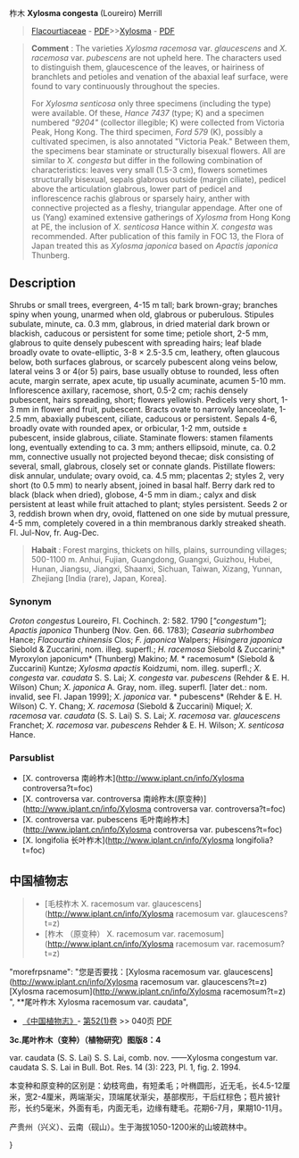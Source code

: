 柞木 **Xylosma congesta** (Loureiro) Merrill

> [Flacourtiaceae](http://www.iplant.cn/info/Flacourtiaceae?t=foc) - [PDF](http://www.iplant.cn/foc/pdf/Flacourtiaceae.pdf)>>[Xylosma](http://www.iplant.cn/info/Xylosma?t=foc) - [PDF](http://www.iplant.cn/foc/pdf/Xylosma.pdf)

> **Comment** : 
> The varieties *Xylosma racemosa* var. *glaucescens* and *X. racemosa* var. *pubescens* are not upheld here. The characters used to distinguish them, glaucescence of the leaves, or hairiness of branchlets and petioles and venation of the abaxial leaf surface, were found to vary continuously throughout the species.
>
> For *Xylosma senticosa* only three specimens (including the type) were available. Of these, *Hance 7437* (type; K) and a specimen numbered *\"9204\"* (collector illegible; K) were collected from Victoria Peak, Hong Kong. The third specimen, *Ford 579* (K), possibly a cultivated specimen, is also annotated \"Victoria Peak.\" Between them, the specimens bear staminate or structurally bisexual flowers. All are similar to *X. congesta* but differ in the following combination of characteristics: leaves very small (1.5-3 cm), flowers sometimes structurally bisexual, sepals glabrous outside (margin ciliate), pedicel above the articulation glabrous, lower part of pedicel and inflorescence rachis glabrous or sparsely hairy, anther with connective projected as a fleshy, triangular appendage. After one of us (Yang) examined extensive gatherings of *Xylosma* from Hong Kong at PE, the inclusion of *X. senticosa* Hance within *X. congesta* was recommended.
> After publication of this family in FOC 13, the Flora of Japan treated this as *Xylosma japonica* based on *Apactis japonica* Thunberg.

## Description

Shrubs or small trees, evergreen, 4-15 m tall; bark brown-gray; branches spiny when young, unarmed when old, glabrous or puberulous. Stipules subulate, minute, ca. 0.3 mm, glabrous, in dried material dark brown or blackish, caducous or persistent for some time; petiole short, 2-5 mm, glabrous to quite densely pubescent with spreading hairs; leaf blade broadly ovate to ovate-elliptic, 3-8 × 2.5-3.5 cm, leathery, often glaucous below, both surfaces glabrous, or scarcely pubescent along veins below, lateral veins 3 or 4(or 5) pairs, base usually obtuse to rounded, less often acute, margin serrate, apex acute, tip usually acuminate, acumen 5-10 mm. Inflorescence axillary, racemose, short, 0.5-2 cm; rachis densely pubescent, hairs spreading, short; flowers yellowish. Pedicels very short, 1-3 mm in flower and fruit, pubescent. Bracts ovate to narrowly lanceolate, 1-2.5 mm, abaxially pubescent, ciliate, caducous or persistent. Sepals 4-6, broadly ovate with rounded apex, or orbicular, 1-2 mm, outside ± pubescent, inside glabrous, ciliate. Staminate flowers: stamen filaments long, eventually extending to ca. 3 mm; anthers ellipsoid, minute, ca. 0.2 mm, connective usually not projected beyond thecae; disk consisting of several, small, glabrous, closely set or connate glands. Pistillate flowers: disk annular, undulate; ovary ovoid, ca. 4.5 mm; placentas 2; styles 2, very short (to 0.5 mm) to nearly absent, joined in basal half. Berry dark red to black (black when dried), globose, 4-5 mm in diam.; calyx and disk persistent at least while fruit attached to plant; styles persistent. Seeds 2 or 3, reddish brown when dry, ovoid, flattened on one side by mutual pressure, 4-5 mm, completely covered in a thin membranous darkly streaked sheath. Fl. Jul-Nov, fr. Aug-Dec.

> **Habait** : 
> Forest margins, thickets on hills, plains, surrounding villages; 500-1100 m. Anhui, Fujian, Guangdong, Guangxi, Guizhou, Hubei, Hunan, Jiangsu, Jiangxi, Shaanxi, Sichuan, Taiwan, Xizang, Yunnan, Zhejiang [India (rare), Japan, Korea].

### Synonym
*Croton congestus* Loureiro, Fl. Cochinch. 2: 582. 1790 [*\"congestum\"*]; *Apactis japonica* Thunberg (Nov. Gen. 66. 1783); *Casearia subrhombea* Hance; *Flacourtia chinensis* Clos; *F. japonica* Walpers; *Hisingera japonica* Siebold & Zuccarini, nom. illeg. superfl.; *H. racemosa* Siebold & Zuccarini;* Myroxylon japonicum* (Thunberg) Makino; *M.* * racemosum* (Siebold & Zuccarini) Kuntze; *Xylosma apactis* Koidzumi, nom. illeg. superfl.; *X. congesta* var. *caudata* S. S. Lai; *X. congesta* var. *pubescens* (Rehder & E. H. Wilson) Chun; *X. japonica* A. Gray, nom. illeg. superfl. [later det.: nom. invalid, see Fl. Japan 1999]; *X. japonica* var. * pubescens* (Rehder & E. H. Wilson) C. Y. Chang; *X. racemosa* (Siebold & Zuccarini) Miquel; *X. racemosa* var. *caudata* (S. S. Lai) S. S. Lai; *X. racemosa* var. *glaucescens* Franchet; *X. racemosa* var. *pubescens* Rehder & E. H. Wilson; *X. senticosa* Hance.

### Parsublist

* [X.  controversa  南岭柞木](http://www.iplant.cn/info/Xylosma controversa?t=foc)
* [X.  controversa var. controversa  南岭柞木(原变种)](http://www.iplant.cn/info/Xylosma controversa var. controversa?t=foc)
* [X.  controversa var. pubescens  毛叶南岭柞木](http://www.iplant.cn/info/Xylosma controversa var. pubescens?t=foc)
* [X.  longifolia  长叶柞木](http://www.iplant.cn/info/Xylosma longifolia?t=foc)

## 中国植物志

> * [毛枝柞木  X.  racemosum var. glaucescens](http://www.iplant.cn/info/Xylosma racemosum var. glaucescens?t=z)
> * [柞木 （原变种）  X.  racemosum var. racemosum](http://www.iplant.cn/info/Xylosma racemosum var. racemosum?t=z)

  "morefrpsname": "您是否要找：<span class='spantxt'>[Xylosma racemosum var. glaucescens](http://www.iplant.cn/info/Xylosma racemosum var. glaucescens?t=z)
  [Xylosma racemosum](http://www.iplant.cn/info/Xylosma racemosum?t=z)  ",
**尾叶柞木 Xylosma racemosum var. caudata",

* [《中国植物志》](http://www.iplant.cn/frps)- [第52(1)卷](http://www.iplant.cn/frps/vol/52(1)) >> 040页 [PDF](http://www.iplant.cn/frps/pdf/52(1)/040.PDF)

**3c.尾叶柞木（变种）（植物研究）图版8：4**

var. caudata (S. S. Lai) S. S. Lai, comb. nov. ——Xylosma congestum var. caudata S. S. Lai in Bull. Bot. Res. 14 (3): 223, Pl. 1, fig. 2. 1994.

本变种和原变种的区别是：幼枝弯曲，有短柔毛；叶椭圆形，近无毛，长4.5-12厘米，宽2-4厘米，两端渐尖，顶端尾状渐尖，基部楔形，干后红棕色；苞片披针形，长约5毫米，外面有毛，内面无毛，边缘有睫毛。花期6-7月，果期10-11月。

产贵州（兴义）、云南（砚山）。生于海拔1050-1200米的山坡疏林中。

}